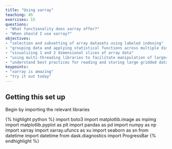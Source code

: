 ```yaml
---
title: "Using xarray"
teaching: 45
exercises: 15
questions:
- "What functionality does xarray offer?"
- "When should I use xarray?"
objectives:
- "selection and subsetting of array datasets using labeled indexing"
- "grouping data and applying statistical functions across multiple dimensions"
- "visualizing 1 and 2 dimensional slices of array data"
- "using multi-threading libraries to facilitate manipulation of larger-than-memory grids"
- "understand best practices for reading and storing large gridded datasets"
keypoints:
- "xarray is amazing"
- "try it out today"
---
```


## Getting this set up

Begin by importing the relevant libraries

{% highlight python %}
import boto3
import matplotlib.image as mpimg
import matplotlib.pyplot as plt
import pandas as pd
import numpy as np
import xarray
import xarray.ufuncs as xu 
import seaborn as sn
from datetime import datetime
from dask.diagnostics import ProgressBar
{% endhighlight %}